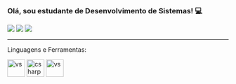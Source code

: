### Olá, sou estudante de Desenvolvimento de Sistemas! :computer:

<!--
**thaisgarcia/thaisgarcia** is a ✨ _special_ ✨ repository because its `README.md` (this file) appears on your GitHub profile.

Here are some ideas to get you started:

- 🔭 I’m currently working on ...
- 🌱 I’m currently learning ...
- 👯 I’m looking to collaborate on ...
- 🤔 I’m looking for help with ...
- 💬 Ask me about ...
- 📫 How to reach me: ...
- 😄 Pronouns: ...
- ⚡ Fun fact: ...
-->

  <a href="https://www.instagram.com/tha_grc/" target="_blank"><img src="https://img.shields.io/badge/-Instagram-%23E4405F?style=for-the-badge&logo=instagram&logoColor=white" target="_blank"></a> 
  <a href="https://www.linkedin.com/in/thais-garcia-6474a6217/" target="_blank"><img src="https://img.shields.io/badge/-LinkedIn-%230077B5?style=for-the-badge&logo=linkedin&logoColor=white" target="_blank"></a> 
  <a href = "mailto:thaisgarcia.t11@gmail.com"><img src="https://img.shields.io/badge/-Gmail-%23333?style=for-the-badge&logo=gmail&logoColor=white" target="_blank"></a>
</div>

<hr>

<p> Linguagens e Ferramentas: </p>
<img src="https://img.icons8.com/fluency/344/visual-studio.png" alt="vs" width="40" height="40" style="max-width:10%;">
<img src="https://img.icons8.com/color/344/c-sharp-logo-2.png" alt="csharp" width="40" height="40" style="max-width:10%;">
<img src="https://revistadigital.inesem.es/informatica-y-tics/files/2015/10/inesem-java-1024x768.jpg" alt="vs" width="40" height="40" style="max-width:100%;"></img></img></img>
